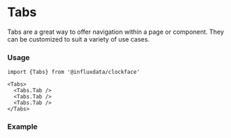 # Tabs

Tabs are a great way to offer navigation within a page or component. They can be customized to suit a variety of use cases.

### Usage
```tsx
import {Tabs} from '@influxdata/clockface'
```
```tsx
<Tabs>
  <Tabs.Tab />
  <Tabs.Tab />
  <Tabs.Tab />
</Tabs>
```

### Example
<!-- STORY -->


<!-- STORY HIDE START -->

<!-- STORY HIDE END -->

<!-- PROPS -->
